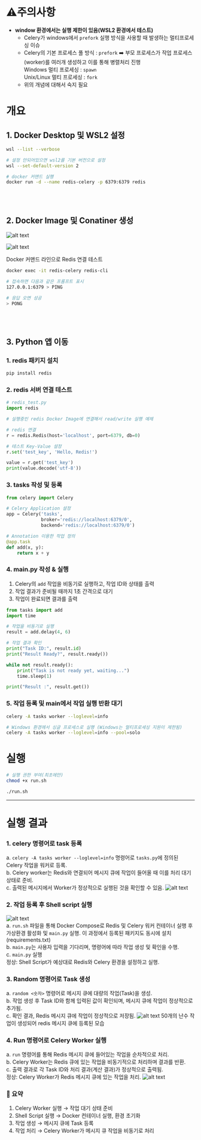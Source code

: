 # ⚠️주의사항

* **window 환경에서는 실행 제한이 있음(WSL2 환경에서 테스트)**
    * Celery가 windows에서 `prefork` 실행 방식을 사용할 때 발생하는 멀티프로세싱 이슈
    * Celery의 기본 프로세스 풀 방식 : `prefork` ➡️ 부모 프로세스가 작업 프로세스(worker)를 여러개 생성하고 이를 통해 병렬처리 진행<br>
      Windows 멀티 프로세싱 : `spawn`<br>
      Unix/Linux 멀티 프로세싱 : `fork`<br>
    * 위의 개념에 대해서 숙지 필요


# 개요


## 1. Docker Desktop 및 WSL2 설정
```bash
wsl --list --verbose

# 설정 안되어있으면 wsl2를 기본 버전으로 설정
wsl --set-default-version 2

# docker 커맨드 실행
docker run -d --name redis-celery -p 6379:6379 redis
```
<br/><br/>

## 2. Docker Image 및 Conatiner 생성
![alt text](readmeImgs/image.png)

![alt text](readmeImgs/image-1.png)

Docker 커맨드 라인으로 Redis 연결 테스트
```bash
docker exec -it redis-celery redis-cli

# 접속하면 다음과 같은 프롬프트 표시
127.0.0.1:6379 > PING

# 응답 오면 성공
> PONG
```
<br/><br/>


## 3. Python 앱 이동

### 1. redis 패키지 설치</br>
```bash
pip install redis
```


### 2. redis 서버 연결 테스트
```python
# redis_test.py
import redis

# 실행중인 redis Docker Image에 연결해서 read/write 실행 예제

# redis 연결
r = redis.Redis(host='localhost', port=6379, db=0)

# 테스트 Key-Value 설정
r.set('test_key', 'Hello, Redis!')

value = r.get('test_key')
print(value.decode('utf-8'))
```

### 3. tasks 작성 및 등록
```python
from celery import Celery

# Celery Application 설정
app = Celery('tasks', 
             broker='redis://localhost:6379/0',
             backend='redis://localhost:6379/0')

# Annotation 이용한 작업 정의
@app.task
def add(x, y):
    return x + y
```

### 4. main.py 작성 & 실행
1. Celery의 `add` 작업을 비동기로 실행하고, 작업 ID와 상태를 출력
2. 작업 결과가 준비될 때까지 1초 간격으로 대기
3. 작업이 완료되면 결과를 출력
```python
from tasks import add
import time

# 작업을 비동기로 실행
result = add.delay(4, 6)

# 작업 결과 확인
print("Task ID:", result.id)
print("Result Ready?", result.ready())

while not result.ready():
    print("Task is not ready yet, waiting...")
    time.sleep(1)

print("Result :", result.get())
```


### 5. 작업 등록 및 main에서 작업 실행 반환 대기
```bash
celery -A tasks worker --loglevel=info

# Windows 환경에서 싱글 프로세스로 실행 (Windows는 멀티프로세싱 지원이 제한됨)
celery -A tasks worker --loglevel=info --pool=solo
```


# 실행
```bash
# 실행 권한 부여(최초에만)
chmod +x run.sh

./run.sh
```


---
# 실행 결과

### 1. celery 명령어로 task 등록
a. `celery -A tasks worker --loglevel=info` 명령어로 `tasks.py`에 정의된 Celery 작업을 워커로 등록.  
b. Celery worker는 Redis와 연결되어 메시지 큐에 작업이 들어올 때 이를 처리 대기 상태로 준비.  
c. 출력된 메시지에서 Worker가 정상적으로 실행된 것을 확인할 수 있음.
![alt text](readmeImgs/image-2.png)


### 2. 작업 등록 후 Shell script 실행
![alt text](readmeImgs/image-3.png)</br>
a. `run.sh` 파일을 통해 Docker Compose로 Redis 및 Celery 워커 컨테이너 실행 후 가상환경 활성화 및 
`main.py` 실행. 이 과정에서 등록된 패키지도 동시에 설치(requirements.txt)  
b. `main.py`는 사용자 입력을 기다리며, 명령어에 따라 작업 생성 및 확인을 수행.  
c. `main.py` 실행  
정상: Shell Script가 예상대로 Redis와 Celery 환경을 설정하고 실행.


### 3. Random 명령어로 Task 생성
a. `random <숫자>` 명령어로 메시지 큐에 대량의 작업(Task)을 생성.  
b. 작업 생성 후 Task ID와 함께 입력된 값이 확인되며, 메시지 큐에 작업이 정상적으로 추가됨.  
c. 확인 결과, Redis 메시지 큐에 작업이 정상적으로 저장됨.
![alt text](readmeImgs/image-4.png)
50개의 난수 작업이 생성되어 redis 메시지 큐에 등록된 모습

### 4. Run 명령어로 Celery Worker 실행
a. `run` 명령어를 통해 Redis 메시지 큐에 들어있는 작업을 순차적으로 처리.  
b. Celery Worker는 Redis 큐에 있는 작업을 비동기적으로 처리하며 결과를 반환.  
c. 출력 결과로 각 Task ID와 처리 결과(계산 결과)가 정상적으로 출력됨.  
정상: Celery Worker가 Redis 메시지 큐에 있는 작업을 처리.
![alt text](readmeImgs/image-5.png)


### 📒 요약
1. Celery Worker 실행 → 작업 대기 상태 준비
2. Shell Script 실행 → Docker 컨테이너 실행, 환경 초기화
3. 작업 생성 → 메시지 큐에 Task 등록
4. 작업 처리 → Celery Worker가 메시지 큐 작업을 비동기로 처리
